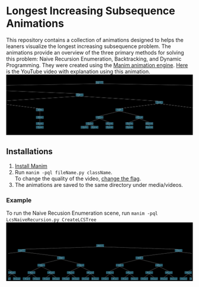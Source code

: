 # Longest Increasing Subsequence Animations
This repository contains a collection of animations designed to helps the leaners visualize the longest increasing subsequence problem. The animations provide an overview of the three primary methods for solving this problem: Naive Recursion Enumeration, Backtracking, and Dynamic Programming. They were created using the [Manim animation engine](https://www.manim.community/). [ Here](https://youtu.be/buB-VifgeNE) is the YouTube video with explanation using this animation. 
![Naive Recursion Enumeration](project/assets/backtracking.jpg)

## Installations
1. [Install Manim](https://docs.manim.community/en/stable/installation.html)
2. Run  ```manim -pql fileName.py className```. 
<br>To change the quality of the video, [change the flag](https://docs.manim.community/en/stable/tutorials/output_and_config.html#:~:text=The%20%2Dql%20flag%20(for%20low%20quality)%20has%20been%20replaced%20by%20the%20%2Dqh%20flag%2C%20for%20high%20quality.%20Manim%20will%20take%20considerably%20longer%20to%20render%20this%20file%2C%20and%20it%20will%20play%20it%20once%20it%E2%80%99s%20done%20since%20we%20are%20using%20the%20%2Dp%20flag.%20The%20output%20should%20look%20like%20this).
3. The animations are saved to the same directory under media/videos.

### Example 
To run the Naive Recusion Enumeration scene, run ```manim -pql LcsNaiveRecursion.py CreateLCSTree``` <br>
![Naive Recursion Enumeration](project/assets/animationExample.png)





